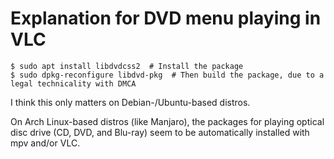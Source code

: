# Explanation for DVD menu playing in VLC

```
$ sudo apt install libdvdcss2  # Install the package
$ sudo dpkg-reconfigure libdvd-pkg  # Then build the package, due to a legal technicality with DMCA
```

I think this only matters on Debian-/Ubuntu-based distros.

On Arch Linux-based distros (like Manjaro), the packages for playing optical
disc drive (CD, DVD, and Blu-ray) seem to be automatically installed with mpv
and/or VLC.

[//]: # (7:48pm on May 23, 2022)
